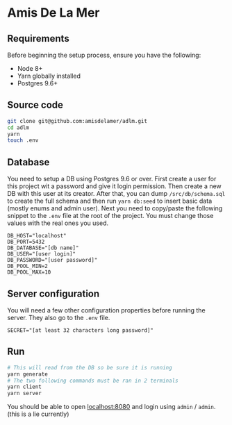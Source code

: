 # Amis De La Mer

## Requirements

Before beginning the setup process, ensure you have the following:

- Node 8+
- Yarn globally installed
- Postgres 9.6+

## Source code

```bash
git clone git@github.com:amisdelamer/adlm.git
cd adlm
yarn
touch .env
```

## Database

You need to setup a DB using Postgres 9.6 or over. First create a user for this project wit a password and give it login permission. Then create a new DB with this user at its creator. After that, you can dump `/src/db/schema.sql` to create the full schema and then run `yarn db:seed` to insert basic data (mostly enums and admin user). Next you need to copy/paste the following snippet to the `.env` file at the root of the project. You must change those values with the real ones you used.

```
DB_HOST="localhost"
DB_PORT=5432
DB_DATABASE="[db name]"
DB_USER="[user login]"
DB_PASSWORD="[user password]"
DB_POOL_MIN=2
DB_POOL_MAX=10
```

## Server configuration

You will need a few other configuration properties before running the server. They also go to the `.env` file.

```
SECRET="[at least 32 characters long password]"
```

## Run

```bash
# This will read from the DB so be sure it is running
yarn generate
# The two following commands must be ran in 2 terminals
yarn client
yarn server
```

You should be able to open [localhost:8080](http://localhost:8080) and login using `admin` / `admin`. (this is a lie currently)
